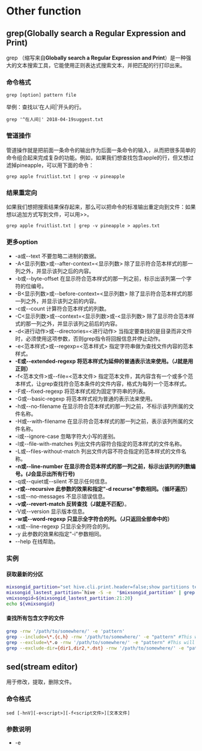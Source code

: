 # Other function

## grep(**Globally search a Regular Expression and Print**)

grep （缩写来自**Globally search a Regular Expression and Print**）是一种强大的文本搜索工具，它能使用正则表达式搜索文本，并把匹配的行打印出来。

### 命令格式

`grep [option] pattern file`

举例：查找以‘在人间|’开头的行。

```linux
grep '^在人间|' 2018-04-19suggest.txt
```

### 管道操作

管道操作就是把前面一条命令的输出作为后面一条命令的输入，从而把很多简单的命令组合起来完成复杂的功能。例如，如果我们想查找包含apple的行，但又想过滤掉pineapple，可以用下面的命令：

```linux
grep apple fruitlist.txt | grep -v pineapple
```

### 结果重定向

如果我们想把搜索结果保存起来，那么可以把命令的标准输出重定向到文件：如果想以追加方式写到文件，可以用>>。

```linux
grep apple fruitlist.txt | grep -v pineapple > apples.txt
```

### 更多option

- -a或--text 不要忽略二进制的数据。
- -A<显示列数>或--after-context=<显示列数> 除了显示符合范本样式的那一列之外，并显示该列之后的内容。
- -b或--byte-offset 在显示符合范本样式的那一列之前，标示出该列第一个字符的位编号。
- -B<显示列数>或--before-context=<显示列数> 除了显示符合范本样式的那一列之外，并显示该列之前的内容。
- -c或--count 计算符合范本样式的列数。
- -C<显示列数>或--context=<显示列数>或-<显示列数> 除了显示符合范本样式的那一列之外，并显示该列之前后的内容。
- -d<进行动作>或--directories=<进行动作> 当指定要查找的是目录而非文件时，必须使用这项参数，否则grep指令将回报信息并停止动作。
- -e<范本样式>或--regexp=<范本样式> 指定字符串做为查找文件内容的范本样式。
- **-E或--extended-regexp 将范本样式为延伸的普通表示法来使用。（J就是用正则）**
- -f<范本文件>或--file=<范本文件> 指定范本文件，其内容含有一个或多个范本样式，让grep查找符合范本条件的文件内容，格式为每列一个范本样式。
- -F或--fixed-regexp 将范本样式视为固定字符串的列表。
- -G或--basic-regexp 将范本样式视为普通的表示法来使用。
- -h或--no-filename 在显示符合范本样式的那一列之前，不标示该列所属的文件名称。
- -H或--with-filename 在显示符合范本样式的那一列之前，表示该列所属的文件名称。
- -i或--ignore-case 忽略字符大小写的差别。
- -l或--file-with-matches 列出文件内容符合指定的范本样式的文件名称。
- -L或--files-without-match 列出文件内容不符合指定的范本样式的文件名称。
- **-n或--line-number 在显示符合范本样式的那一列之前，标示出该列的列数编号。(J会显示出所有行号)**
- -q或--quiet或--silent 不显示任何信息。
- **-r或--recursive 此参数的效果和指定"-d recurse"参数相同。（循环遍历）**
- -s或--no-messages 不显示错误信息。
- **-v或--revert-match 反转查找（J就是不匹配）**。
- -V或--version 显示版本信息。
- **-w或--word-regexp 只显示全字符合的列。（J只返回全部命中的）**
- -x或--line-regexp 只显示全列符合的列。
- -y 此参数的效果和指定"-i"参数相同。
- --help 在线帮助。

### 实例

#### 获取最新的分区

```bash
mixsongid_partition="set hive.cli.print.header=false;show partitions temp.search_near_mixsong_info "
mixsongid_lastest_partition=`hive -S -e  "$mixsongid_partition" | grep -E '[0-9]{4}-[0-1][0-9]-[0-3][0-9]' | grep '=2' | sort | tail -n 1` #hive -S 静默模式，不输出调试信息，只输出结果，否则会输出耗时信息，-e 从命令行执行指定的 HQL， -E正则表达式
vmixsongid=${mixsongid_lastest_partition:21:20}
echo ${vmixsongid}
```

#### 查找所有包含文字的文件

```bash
grep -rnw '/path/to/somewhere/' -e 'pattern'
grep --include=\*.{c,h} -rnw '/path/to/somewhere/' -e "pattern" #This will only search through those files which have .c or .h extensions
grep --exclude=\*.o -rnw '/path/to/somewhere/' -e "pattern" #This will exclude searching all the files ending with .o extension
grep --exclude-dir={dir1,dir2,*.dst} -rnw '/path/to/somewhere/' -e "pattern" #For directories it's possible to exclude one or more directories using the --exclude-dir parameter. For example, this will exclude the dirs dir1/, dir2/ and all of them matching *.dst/

```



## sed(stream editor)

用于修改，提取，删除文件。

### 命令格式

```
sed [-hnV][-e<script>][-f<script文件>][文本文件]
```

### 参数说明

- -e<script>或--expression=<script> 以选项中指定的script来处理输入的文本文件。
- **-E或--extended-regexp 将范本样式为延伸的普通表示法来使用。（J就是用正则）**
- -f<script文件>或--file=<script文件> 以选项中指定的script文件来处理输入的文本文件。
- -h或--help 显示帮助。
- -n或--quiet或--silent 仅显示script处理后的结果。
- -V或--version 显示版本信息。

### **动作说明**

- a ：新增， a 的后面可以接字串，而这些字串会在新的一行出现(目前的下一行)～
- c ：取代， c 的后面可以接字串，这些字串可以取代 n1,n2 之间的行！
- d ：删除，因为是删除啊，所以 d 后面通常不接任何咚咚；
- i ：插入， i 的后面可以接字串，而这些字串会在新的一行出现(目前的上一行)；
- p ：打印，亦即将某个选择的数据印出。通常 p 会与参数 sed -n 一起运行～
- **s ：取代，可以直接进行取代的工作哩！通常这个 s 的动作可以搭配正规表示法！例如 1,20s/old/new/g 就是啦！(Jg代表全部替换，没有g则是第一个替换)**

### 实例

#### 提取替换文件内容

```bash
cat newsongs.txt | sed -E 's/^([0-9]+).*|/\1/' > newsongs2.txt #没有-E就是说普通的替换，用了-E就是用正则替换
sed 's/^/添加的头部&/g' 　　　　 #在所有行首添加
sed 's/$/&添加的尾部/g' 　　　　 #在所有行末添加
sed '2s/原字符串/替换字符串/g'　 #替换第2行
sed '$s/原字符串/替换字符串/g'   #替换最后一行
sed '2,5s/原字符串/替换字符串/g' #替换2到5行
sed '2,$s/原字符串/替换字符串/g' #替换2到最后一行
```



## export

Linux export命令用于设置或显示环境变量。

在shell中执行程序时，shell会提供一组环境变量。export可新增，修改或删除环境变量，供后续执行的程序使用。**export的效力仅及于该次登陆操作。**

### 命令格式

```
export [-fnp][变量名称]=[变量设置值]
```

```linux
export -p //列出当前的环境变量值
export BERT_BASE_DIR=model/chinese_L-12_H-768_A-12
export INPUT_FILE=data/lm/test.zh.tsv
python run_lm_predict.py \
  --input_file=$INPUT_FILE \
  --vocab_file=$BERT_BASE_DIR/vocab.txt \
  --bert_config_file=$BERT_BASE_DIR/bert_config.json \
  --init_checkpoint=$BERT_BASE_DIR/bert_model.ckpt \
  --max_seq_length=128 \
  --output_dir=/tmp/lm_output/
```

###参数说明

- -f 　代表[变量名称]中为函数名称。
- -n 　删除指定的变量。变量实际上并未删除，只是不会输出到后续指令的执行环境中。
- -p 　列出所有的shell赋予程序的环境变量。

## help

**help命令**用于显示shell内部命令的帮助信息。help命令只能显示shell内部的命令帮助信息。而对于外部命令的帮助信息只能使用[man](http://man.linuxde.net/man)或者[info](http://man.linuxde.net/info)命令查看。 

###命令格式

```
help [option] command
```

## rsync

```
rsync -avz -e 'ssh -p 32200' senddir/ baseDepSarch@10.1.XXX.18:file/upload

rsync -avz -e 'ssh -p 32200' baseDepSarch@10.1.XXX.18:file/download/ receivedir/
```

在跳板机使用，从而替代`rz/sz`的作用进行传输文件。

```
-a --archive  ：归档模式，表示递归传输并保持文件属性
-v：显示rsync过程中详细信息。可以使用"-vvvv"获取更详细信息。
-z        ：传输时进行压缩提高效率。
```

## tr

translate的缩写。Linux tr 命令用于转换或删除文件中的字符。**（J只是单个换单个）**

```bash
cat tmp | tr " " "*" | tr "\t" "&"
#将空格和tab符号显示出啦
cat testfile |tr a-z A-Z 
#大小写转换
```

## find

统计文件夹内的文件个数

```bash
find DIR_NAME -type f | wc -l #-type f to include only files.
find . -name "*.c" #将当前目录及其子目录下所有文件后缀为 .c 的文件列出来
```

### 实例

#### 删除在文件夹中符合条件的文件

```bash
find . -name "*.swp" -type f -delete #remove all .swp files
```

